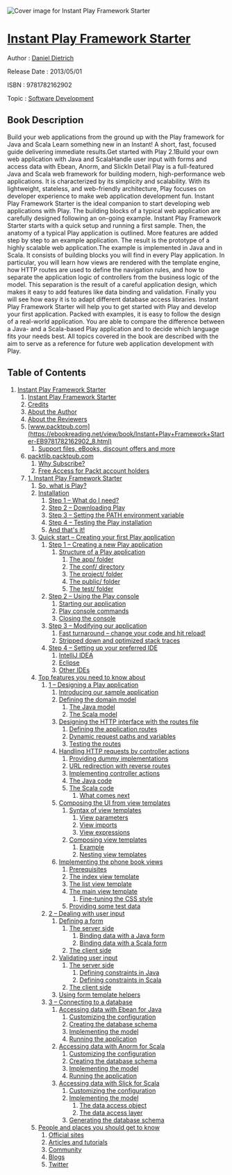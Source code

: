 ![Cover image for Instant Play Framework Starter](https://imgdetail.ebookreading.net/cover/cover/software_development/EB9781782162902.jpg)

[Instant Play Framework Starter](https://ebookreading.net/view/book/Instant+Play+Framework+Starter-EB9781782162902_1.html "Instant Play Framework Starter")
====================================================================================================================

Author : [Daniel Dietrich](https://ebookreading.net/search/author/Daniel+Dietrich)

Release Date : 2013/05/01

ISBN : 9781782162902

Topic : [Software Development](https://ebookreading.net/search/category/software-development)

Book Description
-----------------

Build your web applications from the ground up with the Play framework for Java and Scala
Learn something new in an Instant! A short, fast, focused guide delivering immediate results.Get started with Play 2.1Build your own web application with Java and ScalaHandle user input with forms and access data with Ebean, Anorm, and SlickIn Detail
Play is a full-featured Java and Scala web framework for building modern, high-performance web applications. It is characterized by its simplicity and scalability.
With its lightweight, stateless, and web-friendly architecture, Play focuses on developer experience to make web application development fun.
Instant Play Framework Starter is the ideal companion to start developing web applications with Play. The building blocks of a typical web application are carefully designed following an on-going example.
Instant Play Framework Starter starts with a quick setup and running a first sample. Then, the anatomy of a typical Play application is outlined. More features are added step by step to an example application. The result is the prototype of a highly scalable web application.The example is implemented in Java and in Scala. It consists of building blocks you will find in every Play application. In particular, you will learn how views are rendered with the template engine, how HTTP routes are used to define the navigation rules, and how to separate the application logic of controllers from the business logic of the model. This separation is the result of a careful application design, which makes it easy to add features like data binding and validation. Finally you will see how easy it is to adapt different database access libraries.
Instant Play Framework Starter will help you to get started with Play and develop your first application. Packed with examples, it is easy to follow the design of a real-world application. You are able to compare the difference between a Java- and a Scala-based Play application and to decide which language fits your needs best. All topics covered in the book are described with the aim to serve as a reference for future web application development with Play.
              
Table of Contents
-----------------

1. [Instant Play Framework Starter](https://ebookreading.net/view/book/Instant+Play+Framework+Starter-EB9781782162902_3.html)
    1. [Instant Play Framework Starter](https://ebookreading.net/view/book/Instant+Play+Framework+Starter-EB9781782162902_4.html)
    1. [Credits](https://ebookreading.net/view/book/Instant+Play+Framework+Starter-EB9781782162902_5.html)
    1. [About the Author](https://ebookreading.net/view/book/Instant+Play+Framework+Starter-EB9781782162902_6.html)
    1. [About the Reviewers](https://ebookreading.net/view/book/Instant+Play+Framework+Starter-EB9781782162902_7.html)
    1. [www.packtpub.com](https://ebookreading.net/view/book/Instant+Play+Framework+Starter-EB9781782162902_8.html)
        1. [Support files, eBooks, discount offers and more](https://ebookreading.net/view/book/Instant+Play+Framework+Starter-EB9781782162902_8.html#ch00lvl1sec01)
    1. [packtlib.packtpub.com](https://ebookreading.net/view/book/Instant+Play+Framework+Starter-EB9781782162902_9.html)
        1. [Why Subscribe?](https://ebookreading.net/view/book/Instant+Play+Framework+Starter-EB9781782162902_9.html#ch00lvl2sec01)
        1. [Free Access for Packt account holders](https://ebookreading.net/view/book/Instant+Play+Framework+Starter-EB9781782162902_10.html)
    1. [1. Instant Play Framework Starter](https://ebookreading.net/view/book/Instant+Play+Framework+Starter-EB9781782162902_11.html)
        1. [So, what is Play?](https://ebookreading.net/view/book/Instant+Play+Framework+Starter-EB9781782162902_11.html#ch01lvl1sec03)
        1. [Installation](https://ebookreading.net/view/book/Instant+Play+Framework+Starter-EB9781782162902_12.html)
            1. [Step 1 – What do I need?](https://ebookreading.net/view/book/Instant+Play+Framework+Starter-EB9781782162902_12.html#ch01lvl2sec03)
            1. [Step 2 – Downloading Play](https://ebookreading.net/view/book/Instant+Play+Framework+Starter-EB9781782162902_12.html#ch01lvl2sec04)
            1. [Step 3 – Setting the PATH environment variable](https://ebookreading.net/view/book/Instant+Play+Framework+Starter-EB9781782162902_12.html#ch01lvl2sec05)
            1. [Step 4 – Testing the Play installation](https://ebookreading.net/view/book/Instant+Play+Framework+Starter-EB9781782162902_12.html#ch01lvl2sec06)
            1. [And that&#39;s it!](https://ebookreading.net/view/book/Instant+Play+Framework+Starter-EB9781782162902_12.html#ch01lvl2sec07)
        1. [Quick start – Creating your first Play application](https://ebookreading.net/view/book/Instant+Play+Framework+Starter-EB9781782162902_13.html)
            1. [Step 1 – Creating a new Play application](https://ebookreading.net/view/book/Instant+Play+Framework+Starter-EB9781782162902_13.html#ch01lvl2sec08)
                1. [Structure of a Play application](https://ebookreading.net/view/book/Instant+Play+Framework+Starter-EB9781782162902_13.html#ch01lvl3sec01)
                    1. [The app/ folder](https://ebookreading.net/view/book/Instant+Play+Framework+Starter-EB9781782162902_13.html#ch01lvl4sec01)
                    1. [The conf/ directory](https://ebookreading.net/view/book/Instant+Play+Framework+Starter-EB9781782162902_13.html#ch01lvl4sec02)
                    1. [The project/ folder](https://ebookreading.net/view/book/Instant+Play+Framework+Starter-EB9781782162902_13.html#ch01lvl4sec03)
                    1. [The public/ folder](https://ebookreading.net/view/book/Instant+Play+Framework+Starter-EB9781782162902_13.html#ch01lvl4sec04)
                    1. [The test/ folder](https://ebookreading.net/view/book/Instant+Play+Framework+Starter-EB9781782162902_13.html#ch01lvl4sec05)
            1. [Step 2 – Using the Play console](https://ebookreading.net/view/book/Instant+Play+Framework+Starter-EB9781782162902_13.html#ch01lvl2sec09)
                1. [Starting our application](https://ebookreading.net/view/book/Instant+Play+Framework+Starter-EB9781782162902_13.html#ch01lvl3sec02)
                1. [Play console commands](https://ebookreading.net/view/book/Instant+Play+Framework+Starter-EB9781782162902_13.html#ch01lvl3sec03)
                1. [Closing the console](https://ebookreading.net/view/book/Instant+Play+Framework+Starter-EB9781782162902_13.html#ch01lvl3sec04)
            1. [Step 3 – Modifying our application](https://ebookreading.net/view/book/Instant+Play+Framework+Starter-EB9781782162902_13.html#ch01lvl2sec10)
                1. [Fast turnaround – change your code and hit reload!](https://ebookreading.net/view/book/Instant+Play+Framework+Starter-EB9781782162902_13.html#ch01lvl3sec05)
                1. [Stripped down and optimized stack traces](https://ebookreading.net/view/book/Instant+Play+Framework+Starter-EB9781782162902_13.html#ch01lvl3sec06)
            1. [Step 4 – Setting up your preferred IDE](https://ebookreading.net/view/book/Instant+Play+Framework+Starter-EB9781782162902_13.html#ch01lvl2sec11)
                1. [IntelliJ IDEA](https://ebookreading.net/view/book/Instant+Play+Framework+Starter-EB9781782162902_13.html#ch01lvl3sec07)
                1. [Eclipse](https://ebookreading.net/view/book/Instant+Play+Framework+Starter-EB9781782162902_13.html#ch01lvl3sec08)
                1. [Other IDEs](https://ebookreading.net/view/book/Instant+Play+Framework+Starter-EB9781782162902_13.html#ch01lvl3sec09)
        1. [Top features you need to know about](https://ebookreading.net/view/book/Instant+Play+Framework+Starter-EB9781782162902_14.html)
            1. [1 – Designing a Play application](https://ebookreading.net/view/book/Instant+Play+Framework+Starter-EB9781782162902_14.html#ch01lvl2sec12)
                1. [Introducing our sample application](https://ebookreading.net/view/book/Instant+Play+Framework+Starter-EB9781782162902_14.html#ch01lvl3sec10)
                1. [Defining the domain model](https://ebookreading.net/view/book/Instant+Play+Framework+Starter-EB9781782162902_14.html#ch01lvl3sec11)
                    1. [The Java model](https://ebookreading.net/view/book/Instant+Play+Framework+Starter-EB9781782162902_14.html#ch01lvl4sec06)
                    1. [The Scala model](https://ebookreading.net/view/book/Instant+Play+Framework+Starter-EB9781782162902_14.html#ch01lvl4sec07)
                1. [Designing the HTTP interface with the routes file](https://ebookreading.net/view/book/Instant+Play+Framework+Starter-EB9781782162902_14.html#ch01lvl3sec12)
                    1. [Defining the application routes](https://ebookreading.net/view/book/Instant+Play+Framework+Starter-EB9781782162902_14.html#ch01lvl4sec08)
                    1. [Dynamic request paths and variables](https://ebookreading.net/view/book/Instant+Play+Framework+Starter-EB9781782162902_14.html#ch01lvl4sec09)
                    1. [Testing the routes](https://ebookreading.net/view/book/Instant+Play+Framework+Starter-EB9781782162902_14.html#ch01lvl4sec10)
                1. [Handling HTTP requests by controller actions](https://ebookreading.net/view/book/Instant+Play+Framework+Starter-EB9781782162902_14.html#ch01lvl3sec13)
                    1. [Providing dummy implementations](https://ebookreading.net/view/book/Instant+Play+Framework+Starter-EB9781782162902_14.html#ch01lvl4sec11)
                    1. [URL redirection with reverse routes](https://ebookreading.net/view/book/Instant+Play+Framework+Starter-EB9781782162902_14.html#ch01lvl4sec12)
                    1. [Implementing controller actions](https://ebookreading.net/view/book/Instant+Play+Framework+Starter-EB9781782162902_14.html#ch01lvl4sec13)
                    1. [The Java code](https://ebookreading.net/view/book/Instant+Play+Framework+Starter-EB9781782162902_14.html#ch01lvl4sec14)
                    1. [The Scala code](https://ebookreading.net/view/book/Instant+Play+Framework+Starter-EB9781782162902_14.html#ch01lvl4sec15)
                        1. [What comes next](https://ebookreading.net/view/book/Instant+Play+Framework+Starter-EB9781782162902_14.html#ch01lvl5sec01)
                1. [Composing the UI from view templates](https://ebookreading.net/view/book/Instant+Play+Framework+Starter-EB9781782162902_14.html#ch01lvl3sec14)
                    1. [Syntax of view templates](https://ebookreading.net/view/book/Instant+Play+Framework+Starter-EB9781782162902_14.html#ch01lvl4sec16)
                        1. [View parameters](https://ebookreading.net/view/book/Instant+Play+Framework+Starter-EB9781782162902_14.html#ch01lvl5sec02)
                        1. [View imports](https://ebookreading.net/view/book/Instant+Play+Framework+Starter-EB9781782162902_14.html#ch01lvl5sec03)
                        1. [View expressions](https://ebookreading.net/view/book/Instant+Play+Framework+Starter-EB9781782162902_14.html#ch01lvl5sec04)
                    1. [Composing view templates](https://ebookreading.net/view/book/Instant+Play+Framework+Starter-EB9781782162902_14.html#ch01lvl4sec17)
                        1. [Example](https://ebookreading.net/view/book/Instant+Play+Framework+Starter-EB9781782162902_14.html#ch01lvl5sec05)
                        1. [Nesting view templates](https://ebookreading.net/view/book/Instant+Play+Framework+Starter-EB9781782162902_14.html#ch01lvl5sec06)
                1. [Implementing the phone book views](https://ebookreading.net/view/book/Instant+Play+Framework+Starter-EB9781782162902_14.html#ch01lvl3sec15)
                    1. [Prerequisites](https://ebookreading.net/view/book/Instant+Play+Framework+Starter-EB9781782162902_14.html#ch01lvl4sec18)
                    1. [The index view template](https://ebookreading.net/view/book/Instant+Play+Framework+Starter-EB9781782162902_14.html#ch01lvl4sec19)
                    1. [The list view template](https://ebookreading.net/view/book/Instant+Play+Framework+Starter-EB9781782162902_14.html#ch01lvl4sec20)
                    1. [The main view template](https://ebookreading.net/view/book/Instant+Play+Framework+Starter-EB9781782162902_14.html#ch01lvl4sec21)
                        1. [Fine-tuning the CSS style](https://ebookreading.net/view/book/Instant+Play+Framework+Starter-EB9781782162902_14.html#ch01lvl5sec07)
                    1. [Providing some test data](https://ebookreading.net/view/book/Instant+Play+Framework+Starter-EB9781782162902_14.html#ch01lvl4sec22)
            1. [2 – Dealing with user input](https://ebookreading.net/view/book/Instant+Play+Framework+Starter-EB9781782162902_14.html#ch01lvl2sec13)
                1. [Defining a form](https://ebookreading.net/view/book/Instant+Play+Framework+Starter-EB9781782162902_14.html#ch01lvl3sec16)
                    1. [The server side](https://ebookreading.net/view/book/Instant+Play+Framework+Starter-EB9781782162902_14.html#ch01lvl4sec23)
                        1. [Binding data with a Java form](https://ebookreading.net/view/book/Instant+Play+Framework+Starter-EB9781782162902_14.html#ch01lvl5sec08)
                        1. [Binding data with a Scala form](https://ebookreading.net/view/book/Instant+Play+Framework+Starter-EB9781782162902_14.html#ch01lvl5sec09)
                    1. [The client side](https://ebookreading.net/view/book/Instant+Play+Framework+Starter-EB9781782162902_14.html#ch01lvl4sec24)
                1. [Validating user input](https://ebookreading.net/view/book/Instant+Play+Framework+Starter-EB9781782162902_14.html#ch01lvl3sec17)
                    1. [The server side](https://ebookreading.net/view/book/Instant+Play+Framework+Starter-EB9781782162902_14.html#ch01lvl4sec25)
                        1. [Defining constraints in Java](https://ebookreading.net/view/book/Instant+Play+Framework+Starter-EB9781782162902_14.html#ch01lvl5sec10)
                        1. [Defining constraints in Scala](https://ebookreading.net/view/book/Instant+Play+Framework+Starter-EB9781782162902_14.html#ch01lvl5sec11)
                    1. [The client side](https://ebookreading.net/view/book/Instant+Play+Framework+Starter-EB9781782162902_14.html#ch01lvl4sec26)
                1. [Using form template helpers](https://ebookreading.net/view/book/Instant+Play+Framework+Starter-EB9781782162902_14.html#ch01lvl3sec18)
            1. [3 – Connecting to a database](https://ebookreading.net/view/book/Instant+Play+Framework+Starter-EB9781782162902_14.html#ch01lvl2sec14)
                1. [Accessing data with Ebean for Java](https://ebookreading.net/view/book/Instant+Play+Framework+Starter-EB9781782162902_14.html#ch01lvl3sec19)
                    1. [Customizing the configuration](https://ebookreading.net/view/book/Instant+Play+Framework+Starter-EB9781782162902_14.html#ch01lvl4sec27)
                    1. [Creating the database schema](https://ebookreading.net/view/book/Instant+Play+Framework+Starter-EB9781782162902_14.html#ch01lvl4sec28)
                    1. [Implementing the model](https://ebookreading.net/view/book/Instant+Play+Framework+Starter-EB9781782162902_14.html#ch01lvl4sec29)
                    1. [Running the application](https://ebookreading.net/view/book/Instant+Play+Framework+Starter-EB9781782162902_14.html#ch01lvl4sec30)
                1. [Accessing data with Anorm for Scala](https://ebookreading.net/view/book/Instant+Play+Framework+Starter-EB9781782162902_14.html#ch01lvl3sec20)
                    1. [Customizing the configuration](https://ebookreading.net/view/book/Instant+Play+Framework+Starter-EB9781782162902_14.html#ch01lvl4sec31)
                    1. [Creating the database schema](https://ebookreading.net/view/book/Instant+Play+Framework+Starter-EB9781782162902_14.html#ch01lvl4sec32)
                    1. [Implementing the model](https://ebookreading.net/view/book/Instant+Play+Framework+Starter-EB9781782162902_14.html#ch01lvl4sec33)
                    1. [Running the application](https://ebookreading.net/view/book/Instant+Play+Framework+Starter-EB9781782162902_14.html#ch01lvl4sec34)
                1. [Accessing data with Slick for Scala](https://ebookreading.net/view/book/Instant+Play+Framework+Starter-EB9781782162902_14.html#ch01lvl3sec21)
                    1. [Customizing the configuration](https://ebookreading.net/view/book/Instant+Play+Framework+Starter-EB9781782162902_14.html#ch01lvl4sec35)
                    1. [Implementing the model](https://ebookreading.net/view/book/Instant+Play+Framework+Starter-EB9781782162902_14.html#ch01lvl4sec36)
                        1. [The data access object](https://ebookreading.net/view/book/Instant+Play+Framework+Starter-EB9781782162902_14.html#ch01lvl5sec12)
                        1. [The data access layer](https://ebookreading.net/view/book/Instant+Play+Framework+Starter-EB9781782162902_14.html#ch01lvl5sec13)
                    1. [Generating the database schema](https://ebookreading.net/view/book/Instant+Play+Framework+Starter-EB9781782162902_14.html#ch01lvl4sec37)
        1. [People and places you should get to know](https://ebookreading.net/view/book/Instant+Play+Framework+Starter-EB9781782162902_15.html)
            1. [Official sites](https://ebookreading.net/view/book/Instant+Play+Framework+Starter-EB9781782162902_15.html#ch01lvl2sec15)
            1. [Articles and tutorials](https://ebookreading.net/view/book/Instant+Play+Framework+Starter-EB9781782162902_15.html#ch01lvl2sec16)
            1. [Community](https://ebookreading.net/view/book/Instant+Play+Framework+Starter-EB9781782162902_15.html#ch01lvl2sec17)
            1. [Blogs](https://ebookreading.net/view/book/Instant+Play+Framework+Starter-EB9781782162902_15.html#ch01lvl2sec18)
            1. [Twitter](https://ebookreading.net/view/book/Instant+Play+Framework+Starter-EB9781782162902_15.html#ch01lvl2sec19)
